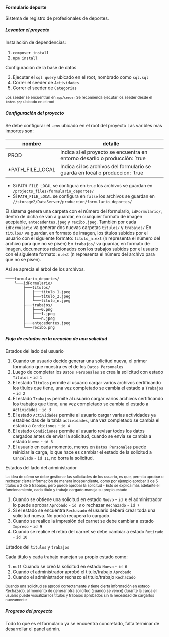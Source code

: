 #### Formulario deporte

Sistema de registro de profesionales de deportes.

##### Levantar el proyecto

Instalación de dependencias:

1) `composer install`
2) `npm install`

Configuración de la base de datos

3) Ejecutar el `sql query` ubicado en el root, nombrado como `sql.sql`
4) Correr el seeder de `Actividades`
5) Correr el seeder de `Categorias`

<small> Los seeder se encuentran en `app/seeder` </small>
<small> Se recomienda ejecutar los seeder desde el `index.php` ubicado en el root </small>

##### Configuración del proyecto

Se debe configurar el `.env` ubicado en el root del proyecto
Las varibles mas importes son:

nombre              | detalle
-------             |--------
PROD                | Indica si el proyecto se encuentra en entorno desarllo o producción: `true | false`
*PATH_FILE_LOCAL     | Indica si los archivos del formulario se guarda en local o produccion: `true | false`

* Si `PATH_FILE_LOCAL` se configura en `true` los archivos se guardan en `/projects_files/formulario_deportes/`
* Si `PATH_FILE_LOCAL` se configura en `false` los archivos se guardan en `//storage2/DataServer/produccion/formulario_deportes/`

El sistema genera una carpeta con el número del formulario, `idFormulario/`, dentro de dicha se van a guardar, en cualquier formato de imagen aceptable, `antecedentes.jpeg` y `recibo.jpeg`.
También por cada `idFormulario` va generar dos nuevas carpetas `titulos/` y `trabajos/`
En `titulos/` va guardar, en formato de imagen, los títulos subidos por el usuario con el siguiente formato: `titulo_n.ext` (n representa el número del archivo para que no se pisen)
En `trabajos/` va guardar, en formato de imagen, documentos relacionados con los trabajos subidos por el usuario con el siguiente formato: `n.ext` (n representa el número del archivo para que no se pisen).

Así se aprecia el árbol de los archivos.

```tree
────formulario_deportes/
    └───idFormulario/
        ├───titulos/
        │   ├───titulo_1.jpeg
        │   ├───titulo_2.jpeg
        │   └───titulo_n.jpeg
        ├───trabajos/
        │   ├───0.png
        │   ├───1.jpeg
        │   └───n.jpeg
        ├───antecedentes.jpeg
        └───recibo.png
```

##### Flujo de estados en la creación de una solicitud

Estados del lado del usuario

1) Cuando un usuario decide generar una solicitud nueva, el primer formulario que muestra es el de los `Datos Personales`
2) Luego de completar los `Datos Personales` se crea la solicitud con estado `Titulos` - `id 1`
3) El estado `Titulos` permite al usuario cargar varios archivos certificando los títulos que tiene, una vez completado se cambia el estado a `Trabajos` - `id 2`
4) El estado `Trabajos` permite al usuario cargar varios archivos certificando los trabajos que tiene, una vez completado se cambia el estado a `Actividades` - `id 3`
5) El estado `Actividades` permite al usuario cargar varias actividades ya establecidas de la tabla `actividades`, una vez completado se cambia el estado a `Condiciones` - `id 4`
6) El estado `Condiciones` permite al usuario revisar todos los datos cargados antes de enviar la solicitud, cuando se envía se cambia a estado `Nuevo` - `id 6`
7) El usuario en cada momento, menos en `Datos Personales` puede reiniciar la carga, lo que hace es cambiar el estado de la solicitud a `Cancelado` - `id 11`, no borra la solicitud.

Estados del lado del administrador

<small> La idea de cómo se debe gestionar las solicitudes de los usuario, es que, permita aprobar o rechazar cierta información de manera independiente, como por ejemplo aprobar 3 de 5 títulos o 2 de 5 trabajos, pero puede aprobar la solicitud -  Esto se explica más adelante el funcionamiento, cada título y trabajo cargado maneja su propio estado</small>

1) Cuando se obtiene una solicitud en estado `Nuevo` - `id 6` el administrador lo puede aprobar `Aprobado` - `id 8` o rechazar `Rechazado` - `id 7`
2) Si el estado se encuentra `Rechazado` el usuario deberá crear toda una solicitud nueva. No podrá recupera lo cargado.
3) Cuando se realice la impresión del carnet se debe cambiar a estado `Impreso` - `id 9`
4) Cuando se realice el retiro del carnet se debe cambiar a estado `Retirado` - `id 10`

Estados del `titulos` y `trabajos`

Cada título y cada trabajo manejan su propio estado como:

1) `null` Cuando se creó la solicitud en estado `Nuevo` - `id 6`
2) Cuando el administrador aprobó el titulo/trabajo  `Aprobado`
3) Cuando el administrador rechazo el titulo/trabajo `Rechazado`

<small>Cuando una solicitud se aprobó correctamente y tiene cierta información en estado Rechazado, al momento de generar otra solicitud (cuando se vence) durante la carga el usuario puede visualizar los títulos y trabajos aprobados sin la necesidad de cargarlos nuevamente</small>


##### Progreso del proyecto
Todo lo que es el formulario ya se encuentra concretado, falta terminar de desarrollar el panel admin.
